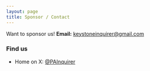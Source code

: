 ```yaml
---
layout: page
title: Sponsor / Contact
---
```


Want to sponsor us! **Email:** <a href="mailto:keystoneinquirer@gmail.com">keystoneinquirer@gmail.com</a>

<h3>Find us</h3>
<ul>
  <li>Home on X: <a href="https://x.com/PAInquirer" target="_blank" rel="noopener">@PAInquirer</a></li>
</ul>
